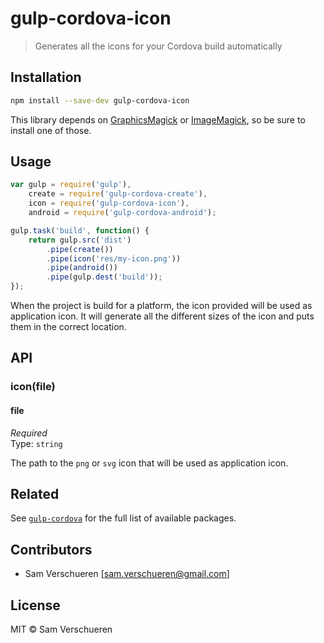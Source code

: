 # gulp-cordova-icon

> Generates all the icons for your Cordova build automatically

## Installation

```bash
npm install --save-dev gulp-cordova-icon
```

This library depends on [GraphicsMagick](http://www.graphicsmagick.org/) or [ImageMagick](http://www.imagemagick.org/), so be sure to install
one of those.

## Usage

```JavaScript
var gulp = require('gulp'),
    create = require('gulp-cordova-create'),
    icon = require('gulp-cordova-icon'),
    android = require('gulp-cordova-android');

gulp.task('build', function() {
    return gulp.src('dist')
        .pipe(create())
        .pipe(icon('res/my-icon.png'))
        .pipe(android())
        .pipe(gulp.dest('build'));
});
```

When the project is build for a platform, the icon provided will be used as application icon. It will generate all the different sizes of the icon and puts them in the correct location.

## API

### icon(file)

#### file

*Required*  
Type: `string`

The path to the `png` or `svg` icon that will be used as application icon.

## Related

See [`gulp-cordova`](https://github.com/SamVerschueren/gulp-cordova) for the full list of available packages.

## Contributors

- Sam Verschueren [<sam.verschueren@gmail.com>]

## License

MIT © Sam Verschueren
